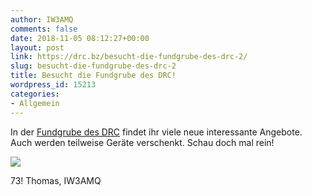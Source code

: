 ```yaml
---
author: IW3AMQ
comments: false
date: 2018-11-05 08:12:27+00:00
layout: post
link: https://drc.bz/besucht-die-fundgrube-des-drc-2/
slug: besucht-die-fundgrube-des-drc-2
title: Besucht die Fundgrube des DRC!
wordpress_id: 15213
categories:
- Allgemein
---
```


In der [Fundgrube des DRC](https://drc.bz/flohmarkt/) findet ihr viele neue interessante Angebote. Auch werden teilweise Geräte verschenkt. Schau doch mal rein!

[![](https://drc.bz/wp-content/uploads/2018/01/fundgrube.jpg)](https://drc.bz/flohmarkt/)

73! Thomas, IW3AMQ

